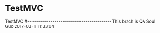 # TestMVC
TestMVC
#-------------------------------------------
This brach is QA Soul Guo 2017-03-11 11:33:04
